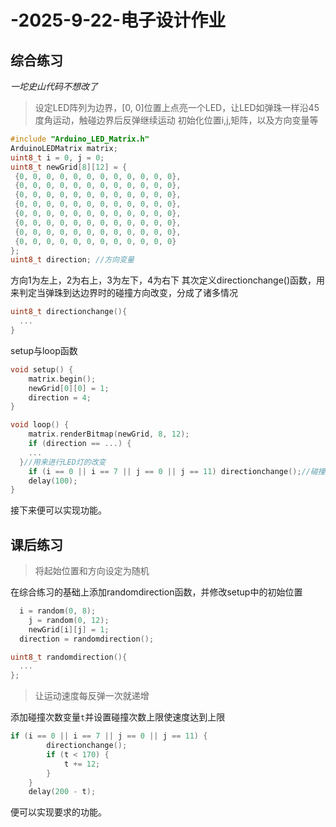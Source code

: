# -2025-9-22-电子设计作业
## 综合练习
*一坨史山代码不想改了*
> 设定LED阵列为边界，[0, 0]位置上点亮一个LED，让LED如弹珠一样沿45度角运动，触碰边界后反弹继续运动
初始化位置i,j,矩阵，以及方向变量等
```C
#include "Arduino_LED_Matrix.h"
ArduinoLEDMatrix matrix;
uint8_t i = 0, j = 0;
uint8_t newGrid[8][12] = {
 {0, 0, 0, 0, 0, 0, 0, 0, 0, 0, 0, 0},
 {0, 0, 0, 0, 0, 0, 0, 0, 0, 0, 0, 0},
 {0, 0, 0, 0, 0, 0, 0, 0, 0, 0, 0, 0},
 {0, 0, 0, 0, 0, 0, 0, 0, 0, 0, 0, 0},
 {0, 0, 0, 0, 0, 0, 0, 0, 0, 0, 0, 0},
 {0, 0, 0, 0, 0, 0, 0, 0, 0, 0, 0, 0},
 {0, 0, 0, 0, 0, 0, 0, 0, 0, 0, 0, 0},
 {0, 0, 0, 0, 0, 0, 0, 0, 0, 0, 0, 0}
};
uint8_t direction; //方向变量
```
方向1为左上，2为右上，3为左下，4为右下
其次定义directionchange()函数，用来判定当弹珠到达边界时的碰撞方向改变，分成了诸多情况
```C
uint8_t directionchange(){
  ...
}
```
setup与loop函数
```C
void setup() {
	matrix.begin();
	newGrid[0][0] = 1;
	direction = 4;
}

void loop() {
	matrix.renderBitmap(newGrid, 8, 12);
	if (direction == ...) {
    ...
  }//用来进行LED灯的改变
	if (i == 0 || i == 7 || j == 0 || j == 11) directionchange();//碰撞检测
	delay(100);
}
```
接下来便可以实现功能。

## 课后练习
> 将起始位置和方向设定为随机

在综合练习的基础上添加randomdirection函数，并修改setup中的初始位置
```C
  i = random(0, 8);
	j = random(0, 12);
	newGrid[i][j] = 1;
  direction = randomdirection();
```
```C
uint8_t randomdirection(){
  ...
};
```
> 让运动速度每反弹一次就递增

添加碰撞次数变量`t`并设置碰撞次数上限使速度达到上限
```C
if (i == 0 || i == 7 || j == 0 || j == 11) {
		directionchange();
		if (t < 170) {
			t += 12;
		}
	}
	delay(200 - t);
```
便可以实现要求的功能。
